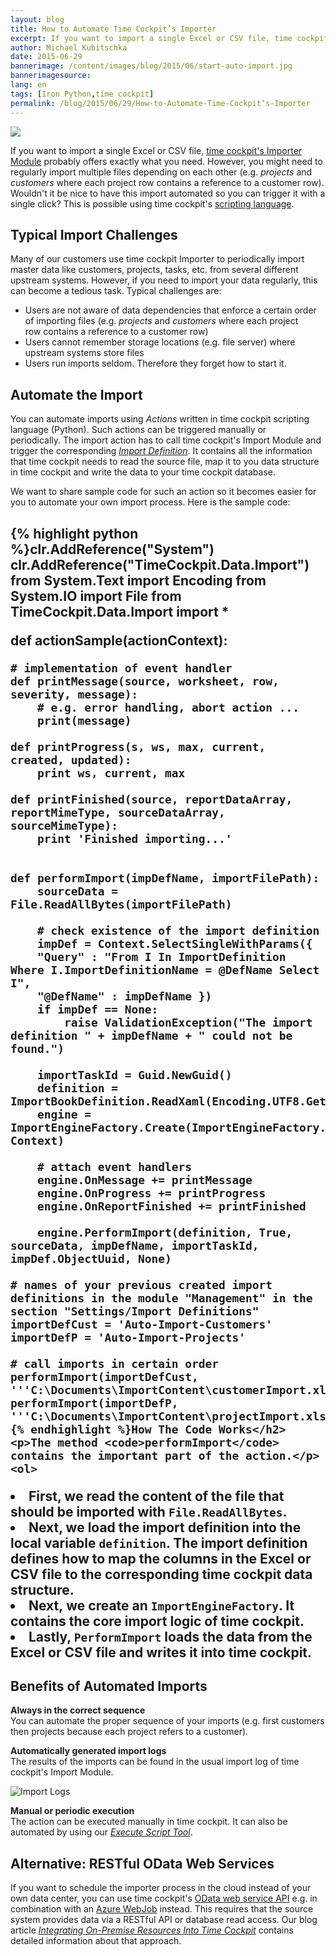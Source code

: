 ```yaml
---
layout: blog
title: How to Automate Time Cockpit’s Importer
excerpt: If you want to import a single Excel or CSV file, time cockpit's Importer Module probably offers exactly what you need. However, you might need to regularly import multiple files depending on each other (e.g. projects and customers where each project row contains a reference to a customer row). Wouldn't it be nice to have this import automated so you can trigger it with a single click? This is possible using time cockpit's scripting language.
author: Michael Kubitschka
date: 2015-06-29
bannerimage: /content/images/blog/2015/06/start-auto-import.jpg
bannerimagesource: 
lang: en
tags: [Iron Python,time cockpit]
permalink: /blog/2015/06/29/How-to-Automate-Time-Cockpit’s-Importer
---
```


<p>
  <img src="{{site.baseurl}}/content/images/blog/2015/06/start-auto-import.jpg" />
</p><p>If you want to import a single Excel or CSV file, <a href="https://help.timecockpit.com/html/ee560e49-e503-4d80-9167-2e6533f50dbe.htm" target="_blank">time cockpit's Importer Module</a> probably offers exactly what you need. However, you might need to regularly import multiple files depending on each other (e.g. <em>projects</em> and <em>customers</em> where each project row contains a reference to a customer row). Wouldn't it be nice to have this import automated so you can trigger it with a single click? This is possible using time cockpit's <a href="https://help.timecockpit.com/?topic=html/c20d94e9-97dc-48a8-9171-fd3bb70dad86.htm" target="_blank">scripting language</a>.</p><h2>Typical Import Challenges</h2><p>Many of our customers use time cockpit Importer to periodically import master data like customers, projects, tasks, etc. from several different upstream systems. However, if you need to import your data regularly, this can become a tedious task. Typical challenges are:</p><ul>
  <li>Users are not aware of data dependencies that enforce a certain order of importing files (e.g. <em>projects</em> and <em>customers</em> where each project row contains a reference to a customer row)</li>
  <li>Users cannot remember storage locations (e.g. file server) where upstream systems store files</li>
  <li>Users run imports seldom. Therefore they forget how to start it.</li>
</ul><h2>Automate the Import</h2><p>You can automate imports using <em>Actions</em> written in time cockpit scripting language (Python). Such actions can be triggered manually or periodically. The import action has to call time cockpit's Import Module and trigger the corresponding <a href="https://help.timecockpit.com/?topic=html/ee560e49-e503-4d80-9167-2e6533f50dbe.htm" target="_blank"><em>Import Definition</em></a>. It contains all the information that time cockpit needs to read the source file, map it to you data structure in time cockpit and write the data to your time cockpit database.</p><p>We want to share sample code for such an action so it becomes easier for you to automate your own import process. Here is the sample code:</p><h2>
  {% highlight python %}clr.AddReference("System")
clr.AddReference("TimeCockpit.Data.Import")
from System.Text import Encoding
from System.IO import File
from TimeCockpit.Data.Import import *

def actionSample(actionContext):

    # implementation of event handler
    def printMessage(source, worksheet, row, severity, message):
        # e.g. error handling, abort action ...
        print(message)

    def printProgress(s, ws, max, current, created, updated):
        print ws, current, max

    def printFinished(source, reportDataArray, reportMimeType, sourceDataArray, sourceMimeType):
        print 'Finished importing...'


    def performImport(impDefName, importFilePath):    
        sourceData = File.ReadAllBytes(importFilePath)
        
        # check existence of the import definition
        impDef = Context.SelectSingleWithParams({ 
        "Query" : "From I In ImportDefinition Where I.ImportDefinitionName = @DefName Select I", 
        "@DefName" : impDefName })
        if impDef == None:
            raise ValidationException("The import definition " + impDefName + " could not be found.")    
            
        importTaskId = Guid.NewGuid()
        definition = ImportBookDefinition.ReadXaml(Encoding.UTF8.GetString(impDef.APP_Definition))        
        engine = ImportEngineFactory.Create(ImportEngineFactory.XlsxEngine, Context)    
        
        # attach event handlers
        engine.OnMessage += printMessage        
        engine.OnProgress += printProgress
        engine.OnReportFinished += printFinished        
        
        engine.PerformImport(definition, True, sourceData, impDefName, importTaskId, impDef.ObjectUuid, None)

    # names of your previous created import definitions in the module "Management" in the section "Settings/Import Definitions"
    importDefCust = 'Auto-Import-Customers'
    importDefP = 'Auto-Import-Projects'
    
    # call imports in certain order
    performImport(importDefCust, '''C:\Documents\ImportContent\customerImport.xlsx''')
    performImport(importDefP, '''C:\Documents\ImportContent\projectImport.xlsx'''){% endhighlight %}How The Code Works</h2><p>The method <code>performImport</code> contains the important part of the action.</p><ol>
  <li>First, we read the content of the file that should be imported with <code class="python functions">File</code><code class="python plain">.ReadAllBytes</code>.</li>
  <li>Next, we load the import definition into the local variable <code>definition</code>. The import definition defines how to map the columns in the Excel or CSV file to the corresponding time cockpit data structure.</li>
  <li>Next, we create an <code>ImportEngineFactory</code>. It contains the core import logic of time cockpit.</li>
  <li>Lastly, <code>PerformImport</code> loads the data from the Excel or CSV file and writes it into time cockpit.</li>
</ol><h2>Benefits of Automated Imports</h2><p>
  <strong>Always in the correct sequence</strong>
  <br /> You can automate the proper sequence of your imports (e.g. first customers then projects because each project refers to a customer).</p><p>
  <strong>Automatically generated import logs</strong>
  <br />The results of the imports can be found in the usual import log of time cockpit's Import Module.</p><p>
  <img title="Import Logs" src="{{site.baseurl}}/content/images/blog/2015/05/ImportLogs.png" alt="Import Logs" />
</p><p>
  <strong>Manual or periodic execution</strong>
  <br />The action can be executed manually in time cockpit. It can also be automated by using our <a href="https://help.timecockpit.com/html/7c78b76a-2526-4408-accc-ccae19bbca45.htm" target="_blank"><em>Execute Script Tool</em></a>. </p><h2>Alternative: RESTful OData Web Services</h2><p>If you want to schedule the importer process in the cloud instead of your own data center, you can use time cockpit's <a href="https://help.timecockpit.com/?topic=html/5d6e34c5-3b08-4fa4-baa0-45eb707b6b78.htm">OData web service API</a> e.g. in combination with an <a href="http://www.hanselman.com/blog/IntroducingWindowsAzureWebJobs.aspx">Azure WebJob</a> instead. This requires that the source system provides data via a RESTful API or database read access. Our blog article <em><a href="http://www.timecockpit.com/blog/2015/05/18/Integrating-On-Premise-Resources-Into-Time-Cockpit-" target="_blank">Integrating On-Premise Resources Into Time Cockpit</a></em> contains detailed information about that approach.</p>